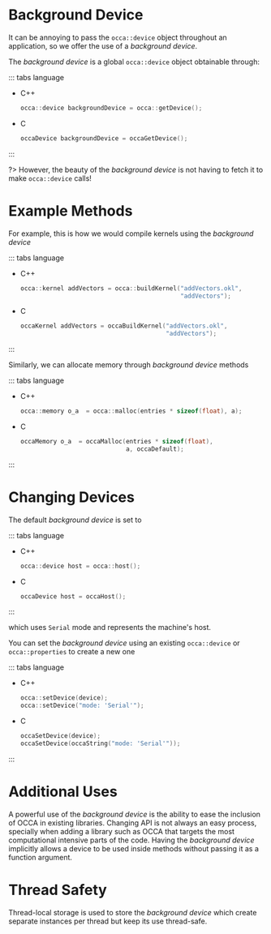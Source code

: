 # Background Device

It can be annoying to pass the `occa::device` object throughout an application, so we offer the use of a _background device_.

The _background device_ is a global `occa::device` object obtainable through:

::: tabs language

- C++

    ```cpp
    occa::device backgroundDevice = occa::getDevice();
    ```

- C

    ```c
    occaDevice backgroundDevice = occaGetDevice();
    ```

:::

?> However, the beauty of the _background device_ is not having to fetch it to make `occa::device` calls!

# Example Methods

For example, this is how we would compile kernels using the _background device_

::: tabs language

- C++

    ```cpp
    occa::kernel addVectors = occa::buildKernel("addVectors.okl",
                                                "addVectors");
    ```

- C

    ```c
    occaKernel addVectors = occaBuildKernel("addVectors.okl",
                                            "addVectors");
    ```

:::

Similarly, we can allocate memory through _background device_ methods

::: tabs language

- C++

    ```cpp
    occa::memory o_a  = occa::malloc(entries * sizeof(float), a);
    ```

- C

    ```c
    occaMemory o_a  = occaMalloc(entries * sizeof(float),
                                 a, occaDefault);
    ```

:::

# Changing Devices

The default _background device_ is set to

::: tabs language

- C++

    ```cpp
    occa::device host = occa::host();
    ```

- C

    ```c
    occaDevice host = occaHost();
    ```

:::

which uses `Serial` mode and represents the machine's host.

You can set the _background device_ using an existing `occa::device` or `occa::properties` to create a new one

::: tabs language

- C++

    ```cpp
    occa::setDevice(device);
    occa::setDevice("mode: 'Serial'");
    ```

- C

    ```c
    occaSetDevice(device);
    occaSetDevice(occaString("mode: 'Serial'"));
    ```

:::

# Additional Uses

A powerful use of the _background device_ is the ability to ease the inclusion of OCCA in existing libraries.
Changing API is not always an easy process, specially when adding a library such as OCCA that targets the most computational intensive parts of the code.
Having the _background device_ implicitly allows a device to be used inside methods without passing it as a function argument.

# Thread Safety

Thread-local storage is used to store the _background device_ which create separate instances per thread but keep its use thread-safe.
